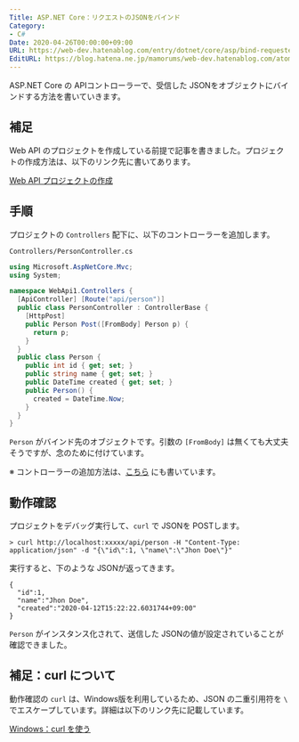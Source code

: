 ```yaml
---
Title: ASP.NET Core：リクエストのJSONをバインド
Category:
- C#
Date: 2020-04-26T00:00:00+09:00
URL: https://web-dev.hatenablog.com/entry/dotnet/core/asp/bind-requested-json
EditURL: https://blog.hatena.ne.jp/mamorums/web-dev.hatenablog.com/atom/entry/26006613548741843
---
```


ASP.NET Core の APIコントローラーで、受信した JSONをオブジェクトにバインドする方法を書いていきます。


## 補足
Web API のプロジェクトを作成している前提で記事を書きました。プロジェクトの作成方法は、以下のリンク先に書いてあります。

[Web API プロジェクトの作成](/entry/dotnet/core/asp/create-web-api-project)


## 手順
プロジェクトの `Controllers` 配下に、以下のコントローラーを追加します。

`Controllers/PersonController.cs`

```cs
using Microsoft.AspNetCore.Mvc;
using System;

namespace WebApi1.Controllers {
  [ApiController] [Route("api/person")]
  public class PersonController : ControllerBase {
    [HttpPost]
    public Person Post([FromBody] Person p) {
      return p;
    }
  }
  public class Person {
    public int id { get; set; }
    public string name { get; set; }
    public DateTime created { get; set; }
    public Person() {
      created = DateTime.Now;
    }
  }
}
```

`Person` がバインド先のオブジェクトです。引数の `[FromBody]` は無くても大丈夫そうですが、念のために付けています。

※ コントローラーの追加方法は、[こちら](/entry/dotnet/core/asp/return-json-response) にも書いています。


## 動作確認
プロジェクトをデバッグ実行して、`curl` で JSONを POSTします。

```
> curl http://localhost:xxxxx/api/person -H "Content-Type: application/json" -d "{\"id\":1, \"name\":\"Jhon Doe\"}"
```

実行すると、下のような JSONが返ってきます。

```
{
  "id":1,
  "name":"Jhon Doe",
  "created":"2020-04-12T15:22:22.6031744+09:00"
}
```

`Person` がインスタンス化されて、送信した JSONの値が設定されていることが確認できました。


## 補足：curl について
動作確認の `curl` は、Windows版を利用しているため、JSON の二重引用符を `\` でエスケープしています。詳細は以下のリンク先に記載しています。

[Windows：curl を使う](/entry/windows/use-curl)
